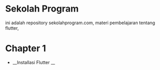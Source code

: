 # Sekolah Program
ini adalah repository sekolahprogram.com, materi pembelajaran tentang flutter, 

# Chapter 1 
- __Installasi Flutter __
